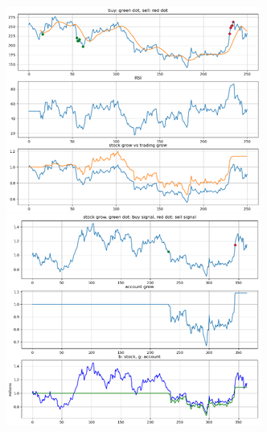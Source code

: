 <img src="trading_bot_algorithmic.png" width="600">
<img src="trading_bot_machine_learning.png" width="600">